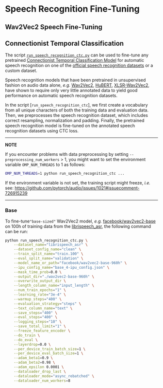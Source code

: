 <!---
Copyright 2021 The HuggingFace Team. All rights reserved.
Copyright 2022 Graphcore Ltd. All rights reserved.

Licensed under the Apache License, Version 2.0 (the "License");
you may not use this file except in compliance with the License.
You may obtain a copy of the License at

    http://www.apache.org/licenses/LICENSE-2.0

Unless required by applicable law or agreed to in writing, software
distributed under the License is distributed on an "AS IS" BASIS,
WITHOUT WARRANTIES OR CONDITIONS OF ANY KIND, either express or implied.
See the License for the specific language governing permissions and
limitations under the License.
-->

# Speech Recognition Fine-Tuning


## Wav2Vec2 Speech Fine-Tuning

## Connectionist Temporal Classification

The script [`run_speech_recognition_ctc.py`](https://github.com/huggingface/transformers/blob/main/examples/pytorch/speech-recognition/run_speech_recognition_ctc.py) can be used to fine-tune any pretrained [Connectionist Temporal Classification Model](https://huggingface.co/docs/transformers/main/en/model_doc/auto#transformers.AutoModelForCTC) for automatic speech
recognition on one of the [official speech recognition datasets](https://huggingface.co/datasets?task_ids=task_ids:automatic-speech-recognition) or a custom dataset.

Speech recognition models that have been pretrained in unsupervised fashion on audio data alone, *e.g.* [Wav2Vec2](https://huggingface.co/transformers/main/model_doc/wav2vec2.html), [HuBERT](https://huggingface.co/transformers/main/model_doc/hubert.html), [XLSR-Wav2Vec2](https://huggingface.co/transformers/main/model_doc/xlsr_wav2vec2.html), have shown to require only
very little annotated data to yield good performance on automatic speech recognition datasets.

In the script [`run_speech_recognition_ctc`], we first create a vocabulary from all unique characters of both the training data and evaluation data. Then, we preprocesses the speech recognition dataset, which includes correct resampling, normalization and padding. Finally, the pretrained speech recognition model is fine-tuned on the annotated speech recognition datasets using CTC loss.


---
**NOTE**

If you encounter problems with data preprocessing by setting `--preprocessing_num_workers` > 1,
you might want to set the environment variable `OMP_NUM_THREADS` to 1 as follows:

```bash
OMP_NUM_THREADS=1 python run_speech_recognition_ctc ...
```

If the environment variable is not set, the training script might freeze, *i.e.* see: https://github.com/pytorch/audio/issues/1021#issuecomment-726915239

---

### Base

To fine-tune`"base-sized"` Wav2Vec2 model, *e.g.* [facebook/wav2vec2-base](https://huggingface.co/facebook/wav2vec2-base)
on 100h of training data from the [librispeech_asr](https://huggingface.co/datasets/librispeech_asr), the following command can be run:

```bash
python run_speech_recognition_ctc.py \
    --dataset_name="librispeech_asr" \
    --dataset_config_name="clean" \
    --train_split_name="train.100" \
    --eval_split_name="validation" \
    --model_name_or_path="facebook/wav2vec2-base-960h" \
    --ipu_config_name="base_4-ipu_config.json" \
    --mask_time_prob=0.0 \
    --output_dir="./wav2vec2-base-960h" \
    --overwrite_output_dir \
    --length_column_name="input_length" \
    --num_train_epochs="1" \
    --learning_rate="3e-4" \
    --warmup_steps="400" \
    --evaluation_strategy="steps" \
    --text_column_name="text" \
    --save_steps="400" \
    --eval_steps="400" \
    --logging_steps="10" \
    --save_total_limit="1" \
    --freeze_feature_encoder \
    --do_train \
    --do_eval \
    --layerdrop=0.0 \
    --per_device_train_batch_size=1 \
    --per_device_eval_batch_size=1 \
    --adam_beta1=0.9 \
    --adam_beta2=0.98 \
    --adam_epsilon 0.0001 \
    --dataloader_drop_last \
    --dataloader_mode="async_rebatched" \
    --dataloader_num_workers=8 
```

